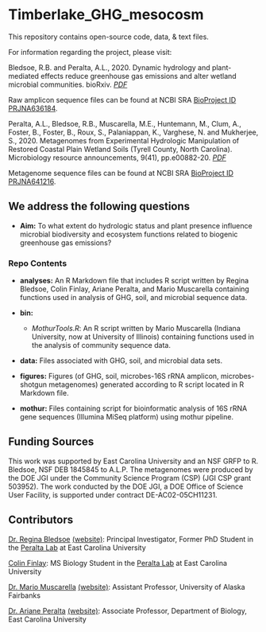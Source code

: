 # Timberlake_GHG_mesocosm

This repository contains open-source code, data, & text files.

For information regarding the project, please visit: 

Bledsoe, R.B. and Peralta, A.L., 2020. Dynamic hydrology and plant-mediated effects reduce greenhouse gas emissions and alter wetland microbial communities. bioRxiv. *[PDF](https://www.biorxiv.org/content/10.1101/2020.06.29.178533v1)*  

Raw amplicon sequence files can be found at NCBI SRA [BioProject ID PRJNA636184](https://www.ncbi.nlm.nih.gov/bioproject/PRJNA636184).

Peralta, A.L., Bledsoe, R.B., Muscarella, M.E., Huntemann, M., Clum, A., Foster, B., Foster, B., Roux, S., Palaniappan, K., Varghese, N. and Mukherjee, S., 2020. Metagenomes from Experimental Hydrologic Manipulation of Restored Coastal Plain Wetland Soils (Tyrell County, North Carolina). Microbiology resource announcements, 9(41), pp.e00882-20. *[PDF](https://journals.asm.org/doi/full/10.1128/MRA.00882-20)*  

Metagenome sequence files can be found at NCBI SRA [BioProject ID PRJNA641216](https://www.ncbi.nlm.nih.gov/bioproject/PRJNA641216).

## We address the following questions

* **Aim:** To what extent do hydrologic status and plant presence influence microbial biodiversity and ecosystem functions related to biogenic greenhouse gas emissions?

### Repo Contents

* **analyses:** An R Markdown file that includes R script written by Regina Bledsoe, Colin Finlay, Ariane Peralta, and Mario Muscarella containing functions used in analysis of GHG, soil, and microbial sequence data.

* **bin:** 
	* *MothurTools.R*: An R script written by Mario Muscarella (Indiana University, now at University of Illinois) containing functions used in the analysis of community sequence data.

* **data:** Files associated with GHG, soil, and microbial data sets. 

* **figures:** Figures (of GHG, soil, microbes-16S rRNA amplicon, microbes-shotgun metagenomes) generated according to R script located in R Markdown file.

* **mothur:** Files containing script for bioinformatic analysis of 16S rRNA gene sequences (Illumina MiSeq platform) using mothur pipeline.

## Funding Sources
This work was supported by East Carolina University and an NSF GRFP to R. Bledsoe, NSF DEB 1845845 to A.L.P. The metagenomes were produced by the DOE JGI under the Community Science Program (CSP) (JGI CSP grant 503952). The work conducted by the DOE JGI, a DOE Office of Science User Facility, is supported under contract DE-AC02-05CH11231.

## Contributors

[Dr. Regina Bledsoe](mailto:ginabbledsoe@gmail.com) [(website)](https://ginabbledsoe.wixsite.com/microbes): Principal Investigator, Former PhD Student in the [Peralta Lab](http://www.peraltalab.com) at East Carolina University

[Colin Finlay](mailto:finlayc21@students.ecu.edu): MS Biology Student in the [Peralta Lab](http://www.peraltalab.com) at East Carolina University

[Dr. Mario Muscarella](mario.e.muscarella@gmail.com) [(website)](http://mmuscarella.github.io/): Assistant Professor, University of Alaska Fairbanks

[Dr. Ariane Peralta](mailto:peraltaa@ecu.edu) [(website)](http://www.peraltalab.com): Associate Professor, Department of Biology, East Carolina University

